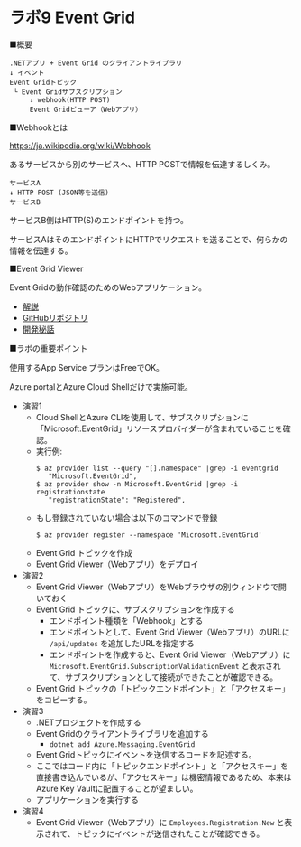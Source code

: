 # ラボ9 Event Grid

■概要

```
.NETアプリ + Event Grid のクライアントライブラリ
↓ イベント
Event Gridトピック
 └ Event Gridサブスクリプション
     ↓ webhook(HTTP POST)
     Event Gridビューア（Webアプリ）
```

■Webhookとは

https://ja.wikipedia.org/wiki/Webhook

あるサービスから別のサービスへ、HTTP POSTで情報を伝達するしくみ。

```
サービスA
↓ HTTP POST (JSON等を送信)
サービスB
```

サービスB側はHTTP(S)のエンドポイントを持つ。

サービスAはそのエンドポイントにHTTPでリクエストを送ることで、何らかの情報を伝達する。

■Event Grid Viewer

Event Gridの動作確認のためのWebアプリケーション。

- [解説](https://docs.microsoft.com/en-us/samples/azure-samples/azure-event-grid-viewer/azure-event-grid-viewer/)
- [GitHubリポジトリ](https://github.com/azure-samples/azure-event-grid-viewer/tree/main/)
- [開発秘話](https://madeofstrings.com/2018/03/14/azure-event-grid-viewer-with-asp-net-core-and-signalr/)

■ラボの重要ポイント


使用するApp Service プランはFreeでOK。

Azure portalとAzure Cloud Shellだけで実施可能。

- 演習1
  - Cloud ShellとAzure CLIを使用して、サブスクリプションに「Microsoft.EventGrid」リソースプロバイダーが含まれていることを確認。
  - 実行例: 
    ```
    $ az provider list --query "[].namespace" |grep -i eventgrid
       "Microsoft.EventGrid",
    $ az provider show -n Microsoft.EventGrid |grep -i registrationstate
       "registrationState": "Registered",
    ```
  - もし登録されていない場合は以下のコマンドで登録
    ```
    $ az provider register --namespace 'Microsoft.EventGrid'
    ```
  - Event Grid トピックを作成
  - Event Grid Viewer（Webアプリ）をデプロイ
- 演習2
  - Event Grid Viewer（Webアプリ）をWebブラウザの別ウィンドウで開いておく
  - Event Grid トピックに、サブスクリプションを作成する
    - エンドポイント種類を「Webhook」とする
    - エンドポイントとして、Event Grid Viewer（Webアプリ）のURLに `/api/updates` を追加したURLを指定する
    - エンドポイントを作成すると、Event Grid Viewer（Webアプリ）に `Microsoft.EventGrid.SubscriptionValidationEvent` と表示されて、サブスクリプションとして接続ができたことが確認できる。
  - Event Grid トピックの「トピックエンドポイント」と「アクセスキー」をコピーする。
- 演習3
  - .NETプロジェクトを作成する
  - Event Gridのクライアントライブラリを追加する
    - `dotnet add Azure.Messaging.EventGrid`
  - Event Gridトピックにイベントを送信するコードを記述する。
  - ここではコード内に「トピックエンドポイント」と「アクセスキー」を直接書き込んでいるが、「アクセスキー」は機密情報であるため、本来はAzure Key Vaultに配置することが望ましい。
  - アプリケーションを実行する
- 演習4
  - Event Grid Viewer（Webアプリ）に `Employees.Registration.New` と表示されて、トピックにイベントが送信されたことが確認できる。
